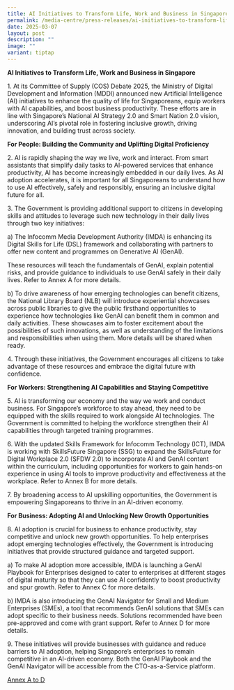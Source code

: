 ```yaml
---
title: AI Initiatives to Transform Life, Work and Business in Singapore
permalink: /media-centre/press-releases/ai-initiatives-to-transform-life-work-and-business-in-singapore/
date: 2025-03-07
layout: post
description: ""
image: ""
variant: tiptap
---
```

<p><strong>AI Initiatives to Transform Life, Work and Business in Singapore</strong>
</p>
<p>1. At its Committee of Supply (COS) Debate 2025, the Ministry of Digital
Development and Information (MDDI) announced new Artificial Intelligence
(AI) initiatives to enhance the quality of life for Singaporeans, equip
workers with AI capabilities, and boost business productivity. These efforts
are in line with Singapore’s National AI Strategy 2.0 and Smart Nation
2.0 vision, underscoring AI’s pivotal role in fostering inclusive growth,
driving innovation, and building trust across society.</p>
<p><strong>For People: Building the Community and Uplifting Digital Proficiency</strong>
</p>
<p>2. AI is rapidly shaping the way we live, work and interact. From smart
assistants that simplify daily tasks to AI-powered services that enhance
productivity, AI has become increasingly embedded in our daily lives. As
AI adoption accelerates, it is important for all Singaporeans to understand
how to use AI effectively, safely and responsibly, ensuring an inclusive
digital future for all.</p>
<p>3. The Government is providing additional support to citizens in developing
skills and attitudes to leverage such new technology in their daily lives
through two key initiatives:</p>
<p>a) The Infocomm Media Development Authority (IMDA) is enhancing its Digital
Skills for Life (DSL) framework and collaborating with partners to offer
new content and programmes on Generative AI (GenAI).</p>
<p>These resources will teach the fundamentals of GenAI, explain potential
risks, and provide guidance to individuals to use GenAI safely in their
daily lives. Refer to Annex A for more details.</p>
<p>b) To drive awareness of how emerging technologies can benefit citizens,
the National Library Board (NLB) will introduce experiential showcases
across public libraries to give the public firsthand opportunities to experience
how technologies like GenAI can benefit them in common and daily activities.
These showcases aim to foster excitement about the possibilities of such
innovations, as well as understanding of the limitations and responsibilities
when using them. More details will be shared when ready.</p>
<p>4. Through these initiatives, the Government encourages all citizens to
take advantage of these resources and embrace the digital future with confidence.</p>
<p><strong>For Workers: Strengthening AI Capabilities and Staying Competitive</strong>
</p>
<p>5. AI is transforming our economy and the way we work and conduct business.
For Singapore’s workforce to stay ahead, they need to be equipped with
the skills required to work alongside AI technologies. The Government is
committed to helping the workforce strengthen their AI capabilities through
targeted training programmes.</p>
<p>6. With the updated Skills Framework for Infocomm Technology (ICT), IMDA
is working with SkillsFuture Singapore (SSG) to expand the SkillsFuture
for Digital Workplace 2.0 (SFDW 2.0) to incorporate AI and GenAI content
within the curriculum, including opportunities for workers to gain hands-on
experience in using AI tools to improve productivity and effectiveness
at the workplace. Refer to Annex B for more details.</p>
<p>7. By broadening access to AI upskilling opportunities, the Government
is empowering Singaporeans to thrive in an AI-driven economy.</p>
<p><strong>For Business: Adopting AI and Unlocking New Growth Opportunities</strong>
</p>
<p>8. AI adoption is crucial for business to enhance productivity, stay competitive
and unlock new growth opportunities. To help enterprises adopt emerging
technologies effectively, the Government is introducing initiatives that
provide structured guidance and targeted support.</p>
<p>a) To make AI adoption more accessible, IMDA is launching a GenAI Playbook
for Enterprises designed to cater to enterprises at different stages of
digital maturity so that they can use AI confidently to boost productivity
and spur growth. Refer to Annex C for more details.</p>
<p>b) IMDA is also introducing the GenAI Navigator for Small and Medium Enterprises
(SMEs), a tool that recommends GenAI solutions that SMEs can adopt specific
to their business needs. Solutions recommended have been pre-approved and
come with grant support. Refer to Annex D for more details.</p>
<p>9. These initiatives will provide businesses with guidance and reduce
barriers to AI adoption, helping Singapore’s enterprises to remain competitive
in an AI-driven economy. Both the GenAI Playbook and the GenAI Navigator
will be accessible from the CTO-as-a-Service platform.</p>
<p><a href="/files/Press Releases 2025/Annexes___AI_Initiatives_to_Transform_Life_Work_and_Business_in_Singapore.pdf" rel="noopener nofollow" target="_blank">Annex A to D</a>
</p>
<p></p>